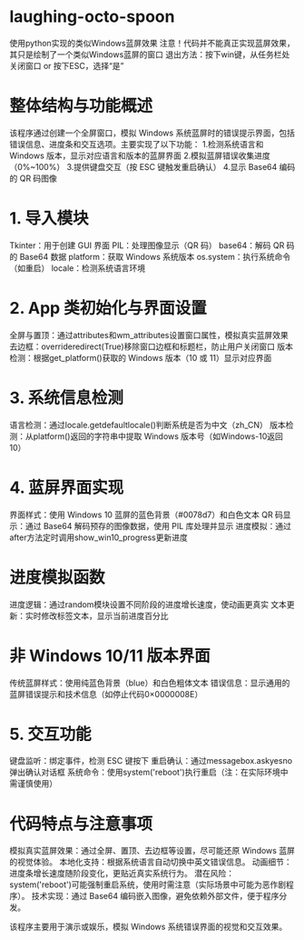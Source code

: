 # laughing-octo-spoon
使用python实现的类似Windows蓝屏效果
注意！代码并不能真正实现蓝屏效果，其只是绘制了一个类似Windows蓝屏的窗口
退出方法：按下win键，从任务栏处关闭窗口 or 按下ESC，选择“是”

# 整体结构与功能概述
该程序通过创建一个全屏窗口，模拟 Windows 系统蓝屏时的错误提示界面，包括错误信息、进度条和交互选项。主要实现了以下功能：
1.检测系统语言和 Windows 版本，显示对应语言和版本的蓝屏界面
2.模拟蓝屏错误收集进度（0%~100%）
3.提供键盘交互（按 ESC 键触发重启确认）
4.显示 Base64 编码的 QR 码图像

# 1. 导入模块
Tkinter：用于创建 GUI 界面
PIL：处理图像显示（QR 码）
base64：解码 QR 码的 Base64 数据
platform：获取 Windows 系统版本
os.system：执行系统命令（如重启）
locale：检测系统语言环境

# 2. App 类初始化与界面设置
全屏与置顶：通过attributes和wm_attributes设置窗口属性，模拟真实蓝屏效果
去边框：overrideredirect(True)移除窗口边框和标题栏，防止用户关闭窗口
版本检测：根据get_platform()获取的 Windows 版本（10 或 11）显示对应界面

# 3. 系统信息检测
语言检测：通过locale.getdefaultlocale()判断系统是否为中文（zh_CN）
版本检测：从platform()返回的字符串中提取 Windows 版本号（如Windows-10返回 10）

# 4. 蓝屏界面实现
界面样式：使用 Windows 10 蓝屏的蓝色背景（#0078d7）和白色文本
QR 码显示：通过 Base64 解码预存的图像数据，使用 PIL 库处理并显示
进度模拟：通过after方法定时调用show_win10_progress更新进度
 # 进度模拟函数
 进度逻辑：通过random模块设置不同阶段的进度增长速度，使动画更真实
 文本更新：实时修改标签文本，显示当前进度百分比
 # 非 Windows 10/11 版本界面
 传统蓝屏样式：使用纯蓝色背景（blue）和白色粗体文本
 错误信息：显示通用的蓝屏错误提示和技术信息（如停止代码0×0000008E）

# 5. 交互功能
键盘监听：绑定<Key>事件，检测 ESC 键按下
重启确认：通过messagebox.askyesno弹出确认对话框
系统命令：使用system('reboot')执行重启（注：在实际环境中需谨慎使用）

# 代码特点与注意事项
模拟真实蓝屏效果：通过全屏、置顶、去边框等设置，尽可能还原 Windows 蓝屏的视觉体验。
本地化支持：根据系统语言自动切换中英文错误信息。
动画细节：进度条增长速度随阶段变化，更贴近真实系统行为。
潜在风险：system('reboot')可能强制重启系统，使用时需注意（实际场景中可能为恶作剧程序）。
技术实现：通过 Base64 编码嵌入图像，避免依赖外部文件，便于程序分发。

该程序主要用于演示或娱乐，模拟 Windows 系统错误界面的视觉和交互效果。
